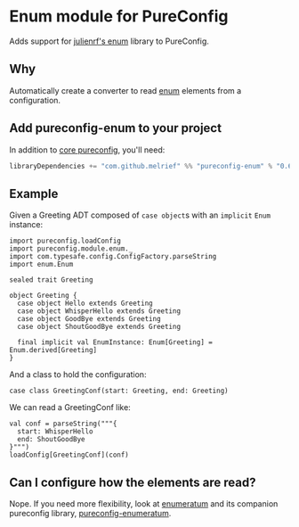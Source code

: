 # Enum module for PureConfig

Adds support for [julienrf's enum](https://github.com/julienrf/enum) library to PureConfig.

## Why

Automatically create a converter to read [enum](https://github.com/julienrf/enum) elements from a configuration.

## Add pureconfig-enum to your project

In addition to [core pureconfig](https://github.com/melrief/pureconfig), you'll need:

```scala
libraryDependencies += "com.github.melrief" %% "pureconfig-enum" % "0.6.0"
```

## Example

Given a Greeting ADT composed of `case object`s with an `implicit` `Enum` instance:

```tut:silent
import pureconfig.loadConfig
import pureconfig.module.enum._
import com.typesafe.config.ConfigFactory.parseString
import enum.Enum

sealed trait Greeting

object Greeting {
  case object Hello extends Greeting
  case object WhisperHello extends Greeting
  case object GoodBye extends Greeting
  case object ShoutGoodBye extends Greeting

  final implicit val EnumInstance: Enum[Greeting] = Enum.derived[Greeting]
}
```

And a class to hold the configuration:
```tut:silent
case class GreetingConf(start: Greeting, end: Greeting)
```

We can read a GreetingConf like:
```tut:book
val conf = parseString("""{
  start: WhisperHello
  end: ShoutGoodBye
}""")
loadConfig[GreetingConf](conf)
```

## Can I configure how the elements are read?

Nope. If you need more flexibility, look at [enumeratum](https://github.com/lloydmeta/enumeratum) and its companion pureconfig library, [pureconfig-enumeratum](https://github.com/leifwickland/pureconfig/tree/master/modules/enumeratum).
